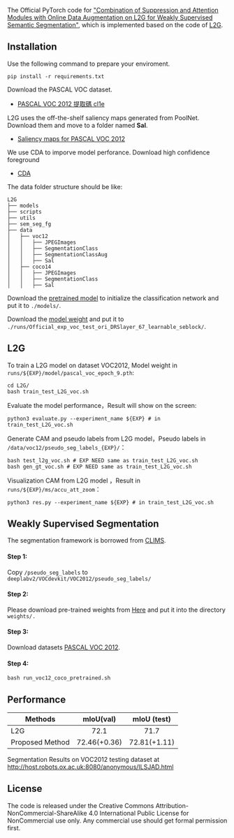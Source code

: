 
The Official PyTorch code for ["Combination of Suppression and Attention Modules with Online Data Augmentation on L2G for Weakly Supervised Semantic Segmentation"](https://arxiv.org/abs/2204.03206), which is implemented based on the code of [L2G](https://github.com/PengtaoJiang/L2G). 


## Installation
Use the following command to prepare your enviroment.
```
pip install -r requirements.txt
```

Download the PASCAL VOC dataset. 
- [PASCAL VOC 2012 提取碼 cl1e](https://pan.baidu.com/s/1CCR840MJ3Rx7jQ-r1jLX9g)

L2G uses the off-the-shelf saliency maps generated from PoolNet. Download them and move to a folder named **Sal**.
- [Saliency maps for PASCAL VOC 2012](https://drive.google.com/file/d/1ZBLZ3YFw6yDIRWo0Apd4znOozg-Buj4A/view?usp=sharing)  

We use CDA to imporve model perforance. Download high confidence foreground
- [CDA](https://140.118.7.71/share.cgi?ssid=ddfe431de1a04b4e87c385971d0000b7&fid=ddfe431de1a04b4e87c385971d0000b7)

The data folder structure should be like:
```
L2G
├── models
├── scripts
├── utils
├── sem_seg_fg
├── data
│   ├── voc12
│   │   ├── JPEGImages
│   │   ├── SegmentationClass
│   │   ├── SegmentationClassAug
│   │   ├── Sal
│   ├── coco14
│   │   ├── JPEGImages
│   │   ├── SegmentationClass
│   │   ├── Sal

```
Download the [pretrained model](https://drive.google.com/file/d/15F13LEL5aO45JU-j45PYjzv5KW5bn_Pn/view) 
to initialize the classification network and put it to `./models/`.

Download the [model weight](https://140.118.7.71/share.cgi?ssid=395fb587242548638240de4909c9dd8d&fid=395fb587242548638240de4909c9dd8d)  and put it to `./runs/Official_exp_voc_test_ori_DRSlayer_67_learnable_seblock/`.


## L2G
To train a L2G model on dataset VOC2012, Model weight in `runs/${EXP}/model/pascal_voc_epoch_9.pth`: 
```
cd L2G/
bash train_test_L2G_voc.sh
```

Evaluate the model performance，Result will show on the screen:
```
python3 evaluate.py --experiment_name ${EXP} # in train_test_L2G_voc.sh
```

Generate CAM and pseudo labels from L2G model，Pseudo labels in `/data/voc12/pseudo_seg_labels_{EXP}/`：
```
bash test_l2g_voc.sh # EXP NEED same as train_test_L2G_voc.sh
bash gen_gt_voc.sh # EXP NEED same as train_test_L2G_voc.sh
```
Visualization CAM from L2G model ，Result in `runs/${EXP}/ms/accu_att_zoom`：
```
python3 res.py --experiment_name ${EXP} # in train_test_L2G_voc.sh
```
  
  

## Weakly Supervised Segmentation
The segmentation framework is borrowed from [CLIMS](https://github.com/CVI-SZU/CLIMS/tree/master/segmentation/deeplabv2).

#### Step 1:
Copy `/pseudo_seg_labels` to `deeplabv2/VOCdevkit/VOC2012/pseudo_seg_labels/`

#### Step 2:
Please download pre-trained weights from [Here](https://drive.google.com/drive/folders/1nsXWLoK1w56iC9DE5jwdcqQDX8of4DH5?usp=share_link) and put it into the directory `weights/.`

#### Step 3:
Download datasets [PASCAL VOC 2012](https://github.com/kazuto1011/deeplab-pytorch/blob/master/data/datasets/voc12/README.md).

#### Step 4:
```
bash run_voc12_coco_pretrained.sh
```

## Performance
Methods | mIoU(val) | mIoU (test)  
--- |:---:|:---:
L2G  | 72.1 | 71.7
Proposed Method  | 72.46(+0.36) | 72.81(+1.11)
Segmentation Results on VOC2012 testing dataset at http://host.robots.ox.ac.uk:8080/anonymous/ILSJAD.html

## License
The code is released under the Creative Commons Attribution-NonCommercial-ShareAlike 4.0 International Public License for NonCommercial use only. Any commercial use should get formal permission first.